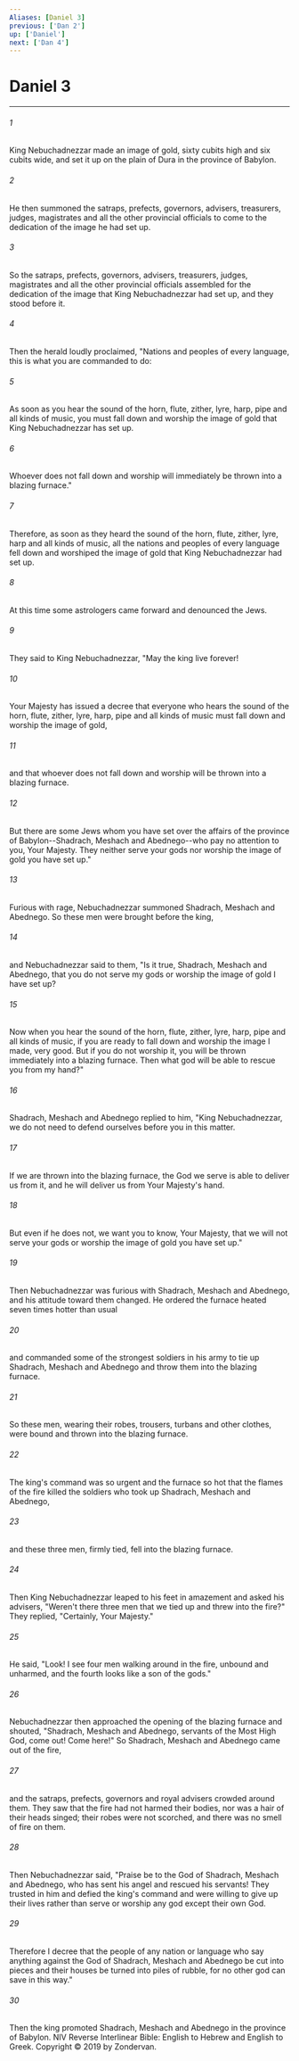 ```yaml
---
Aliases: [Daniel 3]
previous: ['Dan 2']
up: ['Daniel']
next: ['Dan 4']
---
```

# Daniel 3

***


###### 1 
King Nebuchadnezzar made an image of gold, sixty cubits high and six cubits wide, and set it up on the plain of Dura in the province of Babylon. 

###### 2 
He then summoned the satraps, prefects, governors, advisers, treasurers, judges, magistrates and all the other provincial officials to come to the dedication of the image he had set up. 

###### 3 
So the satraps, prefects, governors, advisers, treasurers, judges, magistrates and all the other provincial officials assembled for the dedication of the image that King Nebuchadnezzar had set up, and they stood before it. 

###### 4 
Then the herald loudly proclaimed, "Nations and peoples of every language, this is what you are commanded to do: 

###### 5 
As soon as you hear the sound of the horn, flute, zither, lyre, harp, pipe and all kinds of music, you must fall down and worship the image of gold that King Nebuchadnezzar has set up. 

###### 6 
Whoever does not fall down and worship will immediately be thrown into a blazing furnace." 

###### 7 
Therefore, as soon as they heard the sound of the horn, flute, zither, lyre, harp and all kinds of music, all the nations and peoples of every language fell down and worshiped the image of gold that King Nebuchadnezzar had set up. 

###### 8 
At this time some astrologers came forward and denounced the Jews. 

###### 9 
They said to King Nebuchadnezzar, "May the king live forever! 

###### 10 
Your Majesty has issued a decree that everyone who hears the sound of the horn, flute, zither, lyre, harp, pipe and all kinds of music must fall down and worship the image of gold, 

###### 11 
and that whoever does not fall down and worship will be thrown into a blazing furnace. 

###### 12 
But there are some Jews whom you have set over the affairs of the province of Babylon--Shadrach, Meshach and Abednego--who pay no attention to you, Your Majesty. They neither serve your gods nor worship the image of gold you have set up." 

###### 13 
Furious with rage, Nebuchadnezzar summoned Shadrach, Meshach and Abednego. So these men were brought before the king, 

###### 14 
and Nebuchadnezzar said to them, "Is it true, Shadrach, Meshach and Abednego, that you do not serve my gods or worship the image of gold I have set up? 

###### 15 
Now when you hear the sound of the horn, flute, zither, lyre, harp, pipe and all kinds of music, if you are ready to fall down and worship the image I made, very good. But if you do not worship it, you will be thrown immediately into a blazing furnace. Then what god will be able to rescue you from my hand?" 

###### 16 
Shadrach, Meshach and Abednego replied to him, "King Nebuchadnezzar, we do not need to defend ourselves before you in this matter. 

###### 17 
If we are thrown into the blazing furnace, the God we serve is able to deliver us from it, and he will deliver us from Your Majesty's hand. 

###### 18 
But even if he does not, we want you to know, Your Majesty, that we will not serve your gods or worship the image of gold you have set up." 

###### 19 
Then Nebuchadnezzar was furious with Shadrach, Meshach and Abednego, and his attitude toward them changed. He ordered the furnace heated seven times hotter than usual 

###### 20 
and commanded some of the strongest soldiers in his army to tie up Shadrach, Meshach and Abednego and throw them into the blazing furnace. 

###### 21 
So these men, wearing their robes, trousers, turbans and other clothes, were bound and thrown into the blazing furnace. 

###### 22 
The king's command was so urgent and the furnace so hot that the flames of the fire killed the soldiers who took up Shadrach, Meshach and Abednego, 

###### 23 
and these three men, firmly tied, fell into the blazing furnace. 

###### 24 
Then King Nebuchadnezzar leaped to his feet in amazement and asked his advisers, "Weren't there three men that we tied up and threw into the fire?" They replied, "Certainly, Your Majesty." 

###### 25 
He said, "Look! I see four men walking around in the fire, unbound and unharmed, and the fourth looks like a son of the gods." 

###### 26 
Nebuchadnezzar then approached the opening of the blazing furnace and shouted, "Shadrach, Meshach and Abednego, servants of the Most High God, come out! Come here!" So Shadrach, Meshach and Abednego came out of the fire, 

###### 27 
and the satraps, prefects, governors and royal advisers crowded around them. They saw that the fire had not harmed their bodies, nor was a hair of their heads singed; their robes were not scorched, and there was no smell of fire on them. 

###### 28 
Then Nebuchadnezzar said, "Praise be to the God of Shadrach, Meshach and Abednego, who has sent his angel and rescued his servants! They trusted in him and defied the king's command and were willing to give up their lives rather than serve or worship any god except their own God. 

###### 29 
Therefore I decree that the people of any nation or language who say anything against the God of Shadrach, Meshach and Abednego be cut into pieces and their houses be turned into piles of rubble, for no other god can save in this way." 

###### 30 
Then the king promoted Shadrach, Meshach and Abednego in the province of Babylon. NIV Reverse Interlinear Bible: English to Hebrew and English to Greek. Copyright © 2019 by Zondervan.

